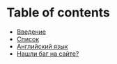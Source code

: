 # Table of contents

* [Введение](README.md)
* [Список](students-list.md)
* [Английский язык](english.md)
* [Нашли баг на сайте?](nashli-bag-na-saite.md)
